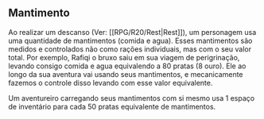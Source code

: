 ## Mantimento

Ao realizar um descanso (Ver: [[RPG/R20/Rest|Rest]]), um personagem usa uma quantidade de mantimentos (comida e agua). Esses mantimentos são medidos e controlados não como rações individuais, mas com o seu valor total. Por exemplo, Rafiqi o bruxo saiu em sua viagem de perigrinação, levando consigo comida e agua equivalendo a 80 pratas (8 ouro). Ele ao longo da sua aventura vai usando seus mantimentos, e mecanicamente fazemos o controle disso levando com esse valor equivalente.

Um aventureiro carregando seus mantimentos com si mesmo usa 1 espaço de inventário para cada 50 pratas equivalente de mantimentos.